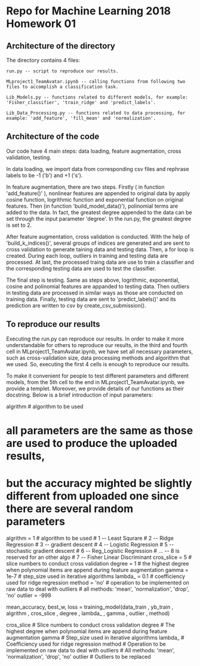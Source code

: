 # Repo for Machine Learning 2018 Homework 01 

## Architecture of the directory

The directory contains 4 files:
	
	run.py -- script to reproduce our results.

	MLproject1_TeamAvatar.ipynb -- calling functions from following two files to accomplish a classification task.

	Lib_Models.py -- functions related to different models, for example: 'Fisher_classifier', 'train_ridge' and 'predict_labels'.

	Lib_Data_Processing.py -- functions related to data processing, for example: 'add_feature', 'fill_mean' and 'normalization'.


## Architecture of the code

Our code have 4 main steps: data loading, feature augmentation, cross validation, testing.

In data loading, we import data from corresponding csv files and rephrase labels to be -1 ('b') and +1 ('s').

In feature augmentation, there are two steps. Firstly ( in function 'add_feature()' ), nonlinear features are appended to original data by apply cosine function, logrithmic function and exponential function on original features. Then (in function 'build_model_data()'), polinomial terms are added to the data. In fact, the greatest degree appended to the data can be set through the input parameter 'degree'. In the run.py,  the greatest degree is set to 2.  

After feature augmentation, cross validation is conducted. With the help of 'build_k_indices()', several groups of indices are generated and are sent to cross validation to generate taining data and testing data. Then, a for loop is created. During each loop, outliers in training and testing data are processed. At last, the processed traing data are use to train a classifier and the corresponding testing data are used to test the classifier.

The final step is testing. Same as steps above, logrithmic, exponential, cosine and polinomial features are appanded to testing data. Then outliers in testing data are processed in similar ways as those are conducted on training data. Finally, testing data are sent to 'predict_labels()' and its prediction are written to csv by create_csv_submission().


## To reproduce our results

Executing the run.py can reproduce our results. In order to make it more understandable for others to reproduce our results, in the third and fourth cell in MLproject1_TeamAvatar.ipynb, we have set all necessary parameters, such as cross-validation size, data processing methods and algorithm that we used. So, executing the first 4 cells is enough to reproduce our results.

To make it convenient for people to test different parameters and different models, from the 5th cell to the end in MLproject1_TeamAvatar.ipynb, we provide a templet. Moreover, we provide details of our functions as their docstring. Below is a brief introduction of input parameters:

algrithm  	   # algorithm to be used
# all parameters are the same as those are used to produce the uploaded results,
# but the accuracy mighted be slightly different from uploaded one since there are several random parameters

algrithm      =  1         # algorithm to be used
                           # 1 -- Least Squrare
                           # 2 -- Ridge Regression
                           # 3 -- gradient descent
                           # 4 -- Logistic Regression
                           # 5 -- stochastic gradient descent
                           # 6 -- Reg_Logistic Regression
                           # ... --  8 is reserved for an other algo
                           # 7 -- Fisher Linear Discriminant
cros_slice    =  5         # slice numbers to conduct cross validation
degree        =  1         # the highest degree when polynomial items are append during feature augmentation
gamma         =  1e-7      # step_size used in iterative algorithms
lambda_       =  0.1       # coefficiency used for ridge regression 
method        =  'no'      # operation to be implemented on raw data to deal with outliers
                           # all methods: 'mean', 'normalization', 'drop', 'no'
outlier       =  -999

mean_accuracy, best_w, loss = training_model(data_train     , yb_train   , 
                                       algrithm       , cros_slice , 
                                       degree         , lambda_    , 
                                       gamma          , outlier    , 
                                       method)


cros_slice     # Slice numbers to conduct cross validation
degree         # The highest degree when polynomial items are append during feature augmentation
gamma          # Step_size used in iterative algorithms
lambda_        # Coefficiency used for ridge regression 
method         # Operation to be implemented on raw data to deal with outliers
                   # All methods: 'mean', 'normalization', 'drop', 'no'
outlier        # Outliers to be replaced

